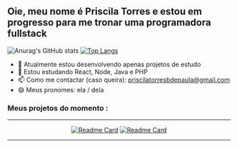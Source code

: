 ## Oie, meu nome é Priscila Torres e estou em progresso para me tronar uma programadora fullstack

![Anurag's GitHub stats](https://github-readme-stats.vercel.app/api?username=PrieTorres&show_icons=true&theme=radical)
[![Top Langs](https://github-readme-stats.vercel.app/api/top-langs/?username=PrieTorres&layout=compact)](https://github.com/PrieTorres?tab=repositories)

- 🔭 Atualmente estou desenvolvendo apenas projetos de estudo
- 🌱 Estou estudando React, Node, Java e PHP
- 📫 Como me contactar (caso queira): priscilatorresbdepaula@gmail.com
- 😄 Meus pronomes: ela / dela

### Meus projetos do momento :
<hr>
<div align="center">

 [![Readme Card](https://github-readme-stats.vercel.app/api/pin/?username=PrieTorres&repo=Ramen-commerce)](https://github.com/PrieTorres/Ramen-commerce)
 [![Readme Card](https://github-readme-stats.vercel.app/api/pin/?username=PrieTorres&repo=Galaxy-Shooter-ofc)](https://github.com/PrieTorres/Galaxy-Shooter-ofc)
 
</div>

<hr>

